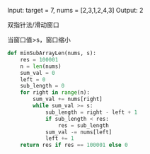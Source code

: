 Input: target = 7, nums = [2,3,1,2,4,3]
Output: 2

双指针法/滑动窗口

当窗口值>s，窗口缩小


```python
def minSubArrayLen(nums, s):
    res = 100001
    n = len(nums)
    sum_val = 0
    left = 0
    sub_length = 0
    for right in range(n):
        sum_val += nums[right]
        while sum_val >= s:
            sub_length = right - left + 1
            if sub_length < res:
                res = sub_length
            sum_val -= nums[left]
            left += 1
    return res if res == 100001 else 0
    
```